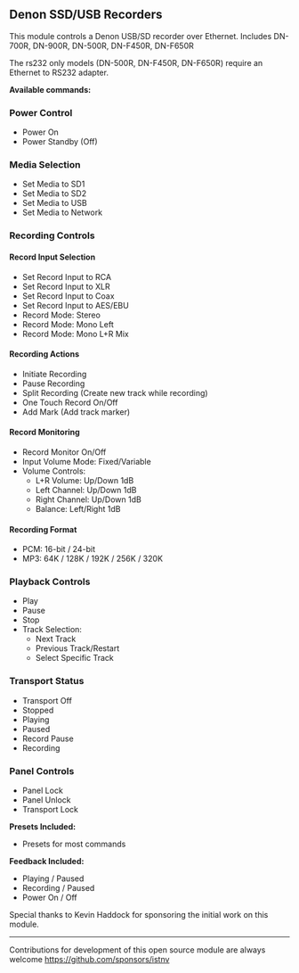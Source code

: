 ## Denon SSD/USB Recorders

This module controls a Denon USB/SD recorder over Ethernet.
Includes DN-700R, DN-900R, DN-500R, DN-F450R, DN-F650R

The rs232 only models (DN-500R, DN-F450R, DN-F650R) require an Ethernet to RS232 adapter.

**Available commands:**

### Power Control
* Power On
* Power Standby (Off)

### Media Selection
* Set Media to SD1
* Set Media to SD2
* Set Media to USB
* Set Media to Network

### Recording Controls
#### Record Input Selection
* Set Record Input to RCA
* Set Record Input to XLR
* Set Record Input to Coax
* Set Record Input to AES/EBU
* Record Mode: Stereo
* Record Mode: Mono Left
* Record Mode: Mono L+R Mix

#### Recording Actions
* Initiate Recording
* Pause Recording
* Split Recording (Create new track while recording)
* One Touch Record On/Off
* Add Mark (Add track marker)

#### Record Monitoring
* Record Monitor On/Off
* Input Volume Mode: Fixed/Variable
* Volume Controls:
  * L+R Volume: Up/Down 1dB
  * Left Channel: Up/Down 1dB
  * Right Channel: Up/Down 1dB
  * Balance: Left/Right 1dB

#### Recording Format
* PCM: 16-bit / 24-bit
* MP3: 64K / 128K / 192K / 256K / 320K

### Playback Controls
* Play
* Pause
* Stop
* Track Selection:
  * Next Track
  * Previous Track/Restart
  * Select Specific Track

### Transport Status
* Transport Off
* Stopped
* Playing
* Paused
* Record Pause
* Recording

### Panel Controls
* Panel Lock
* Panel Unlock
* Transport Lock

**Presets Included:**
* Presets for most commands

**Feedback Included:**
* Playing / Paused
* Recording / Paused
* Power On / Off

Special thanks to Kevin Haddock for sponsoring the initial work on this module.

--------
Contributions for development of this open source module are always welcome
https://github.com/sponsors/istnv